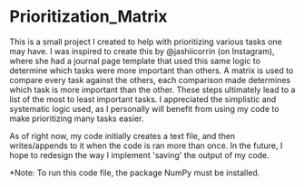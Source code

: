 # Prioritization_Matrix

This is a small project I created to help with prioritizing various tasks one may have.
I was inspired to create this by @jashiicorrin (on Instagram), where she had a journal page template that used this same logic to determine which tasks were more important than others. A matrix is used to compare every task against the others, each comparison made determines which task is more important than the other. These steps ultimately lead to a list of the most to least important tasks.
I appreciated the simplistic and systematic logic used, as I personally will benefit from using my code to make prioritizing many tasks easier.

As of right now, my code initially creates a text file, and then writes/appends to it when the code is ran more than once.
In the future, I hope to redesign the way I implement 'saving' the output of my code.

*Note: To run this code file, the package NumPy must be installed.
